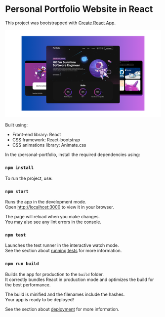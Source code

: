# Personal Portfolio Website in React

This project was bootstrapped with [Create React App](https://github.com/facebook/create-react-app).

![Demo.png](Demo.png)

Built using:

- Front-end library: React
- CSS framework: React-bootstrap
- CSS animations library: Animate.css

In the /personal-portfolio, install the required dependencies using:

### `npm install`

To run the project, use:

### `npm start`

Runs the app in the development mode.\
Open [http://localhost:3000](http://localhost:3000) to view it in your browser.

The page will reload when you make changes.\
You may also see any lint errors in the console.

### `npm test`

Launches the test runner in the interactive watch mode.\
See the section about [running tests](https://facebook.github.io/create-react-app/docs/running-tests) for more information.

### `npm run build`

Builds the app for production to the `build` folder.\
It correctly bundles React in production mode and optimizes the build for the best performance.

The build is minified and the filenames include the hashes.\
Your app is ready to be deployed!

See the section about [deployment](https://facebook.github.io/create-react-app/docs/deployment) for more information.

<!-- 
- Nếu bị lỗi Judy (web ban đầu) thì phải tải npm install gh-pages --save-dev  
- Để update trang web thì phải chạy 

$ git add .
$ git status // to see what changes are going to be commited
$ git commit -m 'Some descriptive commit message'
$ git push origin main

$ git checkout gh-pages // go to the gh-pages branch
$ git rebase main // bring gh-pages up to date with main
$ git push origin gh-pages // commit the changes
$ git checkout main // return to the main branch

hoặc npm run deploy --dev-save
hoặc npm run deploy
--->
